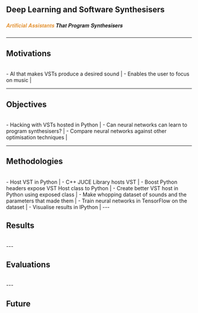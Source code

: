 ## Deep Learning and Software Synthesisers
##### <span style="font-family:Helvetica Neue; font-weight:bold"><span style="color:#e49436">Artificial Assistants</span> That Program Synthesisers</span>

---

## Motivations
<br>
- AI that makes VSTs produce a desired sound |
- Enables the user to focus on music |

---

## Objectives
<br>
- Hacking with VSTs hosted in Python |
- Can neural networks can learn to program synthesisers? |
- Compare neural networks against other optimisation techniques |

---

## Methodologies
<br>
- Host VST in Python |
    - C++ JUCE Library hosts VST |
    - Boost Python headers expose VST Host class to Python |
    - Create better VST host in Python using exposed class |
- Make whopping dataset of sounds and the parameters that made them |
- Train neural networks in TensorFlow on the dataset |
- Visualise results in IPython |
---

## Results
<br>
---

## Evaluations
<br>
---

## Future
<br>
